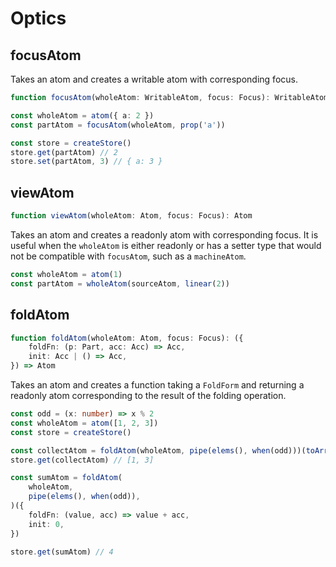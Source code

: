---
---

# Optics

## focusAtom

Takes an atom and creates a writable atom with corresponding focus.

```typescript
function focusAtom(wholeAtom: WritableAtom, focus: Focus): WritableAtom
```

```typescript
const wholeAtom = atom({ a: 2 })
const partAtom = focusAtom(wholeAtom, prop('a'))

const store = createStore()
store.get(partAtom) // 2
store.set(partAtom, 3) // { a: 3 }
```

## viewAtom

```typescript
function viewAtom(wholeAtom: Atom, focus: Focus): Atom
```

Takes an atom and creates a readonly atom with corresponding focus. It is useful when the `wholeAtom` is either readonly or has a setter type that would not be compatible with `focusAtom`, such as a `machineAtom`.

```typescript
const wholeAtom = atom(1)
const partAtom = wholeAtom(sourceAtom, linear(2))
```

## foldAtom

```typescript
function foldAtom(wholeAtom: Atom, focus: Focus): ({
    foldFn: (p: Part, acc: Acc) => Acc,
    init: Acc | () => Acc,
}) => Atom
```

Takes an atom and creates a function taking a `FoldForm` and returning a readonly atom corresponding to the result of the folding operation.

```typescript
const odd = (x: number) => x % 2
const wholeAtom = atom([1, 2, 3])
const store = createStore()

const collectAtom = foldAtom(wholeAtom, pipe(elems(), when(odd)))(toArray())
store.get(collectAtom) // [1, 3]

const sumAtom = foldAtom(
	wholeAtom,
	pipe(elems(), when(odd)),
)({
	foldFn: (value, acc) => value + acc,
	init: 0,
})

store.get(sumAtom) // 4
```
